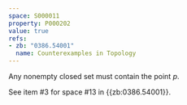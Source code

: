 ```yaml
---
space: S000011
property: P000202
value: true
refs:
- zb: "0386.54001"
  name: Counterexamples in Topology
---
```


Any nonempty closed set must contain the point $p$.

See item #3 for space #13 in {{zb:0386.54001}}.
